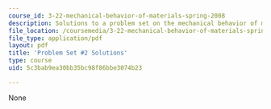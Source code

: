 ```yaml
---
course_id: 3-22-mechanical-behavior-of-materials-spring-2008
description: Solutions to a problem set on the mechanical behavior of materials.
file_location: /coursemedia/3-22-mechanical-behavior-of-materials-spring-2008/5c3bab9ea30bb35bc98f86bbe3074b23_sol2.pdf
file_type: application/pdf
layout: pdf
title: 'Problem Set #2 Solutions'
type: course
uid: 5c3bab9ea30bb35bc98f86bbe3074b23

---
```

None